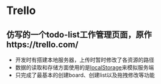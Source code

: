 # Trello
## 仿写的一个todo-list工作管理页面，原作https://trello.com/

 + 开发时有搭建本地服务器，上传时暂时修改了各资源的路径
 + 数据的读取和存储方面使用的是[localStorage](https://developer.mozilla.org/zh-CN/docs/Web/API/Window/localStorage)来模拟服务端
 + 只完成了最基本的创建board、创建list以及拖拽修改等功能
